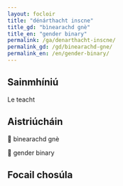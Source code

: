 ```yaml
---
layout: focloir
title: "dénárthacht inscne"
title_gd: "bìnearachd gnè"
title_en: "gender binary"
permalink: /ga/denarthacht-inscne/
permalink_gd: /gd/binearachd-gne/
permalink_en: /en/gender-binary/
---
```


## Sainmhíniú

Le teacht

## Aistriúcháin

&#x1f3f4;&#xe0067;&#xe0062;&#xe0073;&#xe0063;&#xe0074;&#xe007f; bìnearachd gnè

&#x1f3f4;&#xe0067;&#xe0062;&#xe0065;&#xe006e;&#xe0067;&#xe007f; gender binary

## Focail chosúla
